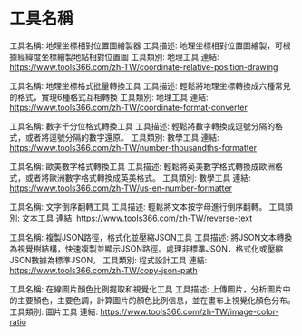 # 工具名稱

工具名稱: 地理坐標相對位置圖繪製器
工具描述: 地理坐標相對位置圖繪製，可根據經緯度坐標繪製地點相對位置圖
工具類別: 地理工具
連結: https://www.tools366.com/zh-TW/coordinate-relative-position-drawing

工具名稱: 地理坐標格式批量轉換工具
工具描述: 輕鬆將地理坐標轉換成六種常見的格式，實現6種格式互相轉換
工具類別: 地理工具
連結: https://www.tools366.com/zh-TW/coordinate-format-converter

工具名稱: 數字千分位格式轉換工具
工具描述: 輕鬆將數字轉換成逗號分隔的格式，或者將逗號分隔的數字還原。
工具類別: 數學工具
連結: https://www.tools366.com/zh-TW/number-thousandths-formatter

工具名稱: 歐美數字格式轉換工具
工具描述: 輕鬆將英美數字格式轉換成歐洲格式，或者將歐洲數字格式轉換成英美格式。
工具類別: 數學工具
連結: https://www.tools366.com/zh-TW/us-en-number-formatter

工具名稱: 文字倒序翻轉工具
工具描述: 輕鬆將文本按字母進行倒序翻轉。
工具類別: 文本工具
連結: https://www.tools366.com/zh-TW/reverse-text

工具名稱: 複製JSON路徑，格式化並壓縮JSON工具
工具描述: 將JSON文本轉換為視覺樹結構，快速複製並顯示JSON路徑。處理非標準JSON，格式化或壓縮JSON數據為標準JSON。
工具類別: 程式設計工具
連結: https://www.tools366.com/zh-TW/copy-json-path

工具名稱: 在線圖片顏色比例提取和視覺化工具
工具描述: 上傳圖片，分析圖片中的主要顏色，主要色調，計算圖片的顏色比例信息，並在畫布上視覺化顏色分布。
工具類別: 圖片工具
連結: https://www.tools366.com/zh-TW/image-color-ratio

